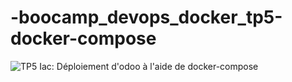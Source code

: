 # -boocamp_devops_docker_tp5-docker-compose
![ TP5 Iac: Déploiement d'odoo à l'aide de docker-compose ](/home/julios/Bureau/iac.png "enoncé du tp")

